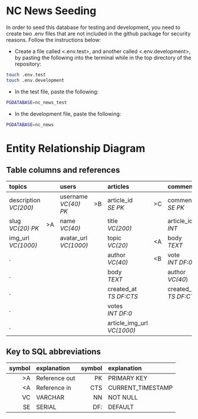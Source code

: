 # NC News Seeding

In order to seed this database for testing and development, you need to create two .env files that are not included in the github package for security reasons. Follow the instructions below:

- Create a file called <.env.test>, and another called <.env.development>, by pasting the following into the terminal while in the top directory of the repository:

```bash
touch .env.test
touch .env.development
```

- In the test file, paste the following:

```bash
PGDATABASE=nc_news_test
```

- In the development file, paste the following:

```bash
PGDATABASE=nc_news
```

# Entity Relationship Diagram

## Table columns and references

topics                  |  |users                   |  |articles                     |  |comments                 |  |user_topic               |  |
:-----------------------|--|:-----------------------|--|:----------------------------|--|:------------------------|--|:------------------------|--|
description<br>*VC(200)*|  |username<br>*VC(40) PK* |>B|article_id<br>*SE PK*        |>C|comment_id<br>*SE PK*    |  |user_topic_id<br>*SE PK* |  |
slug<br>*VC(20) PK*     |>A|name<br>*VC(40)*        |  |title<br>*VC(200)*           |  |article_id<br>*INT*      |<C|username<br>*VC(40)*     |<B|
img_url<br>*VC(1000)*   |  |avatar_url<br>*VC(1000)*|  |topic<br>*VC(20)*            |<A|body<br>*TEXT*           |  |topic<br>*VC(20)*        |<A|
.                       |  |                        |  |author<br>*VC(40)*           |<B|vote<br>*INT DF:0*       |  |                         |  |
.                       |  |                        |  |body<br>*TEXT*               |  |author<br>*VC(40*)       |<B|                         |  |
.                       |  |                        |  |created_at<br>*TS DF:CTS*    |  |created_at<br>*TS DF:CTS*|  |                         |  |
.                       |  |                        |  |votes<br>*INT DF:0*          |  |                         |  |                         |  |
.                       |  |                        |  |article_img_url<br>*VC(1000)*|  |                         |  |                         |  |

## Key to SQL abbreviations

symbol|explanation    |symbol|explanation
-----:|:--------------|-----:|:-----------------
  \>A | Reference out |   PK | PRIMARY KEY
  \<A | Reference in  |  CTS | CURRENT_TIMESTAMP
   VC | VARCHAR       |   NN | NOT NULL
   SE | SERIAL        |  DF: | DEFAULT


